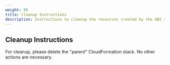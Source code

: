 ```yaml
---
weight: 99
title: Cleanup Instructions
description: Instructions to cleanup the resources created by the ABI solution
---
```


## Cleanup Instructions

For cleanup, please delete the "parent" CloudFormation stack. No other actions are necessary.
